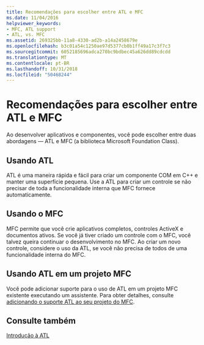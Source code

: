 ```yaml
---
title: Recomendações para escolher entre ATL e MFC
ms.date: 11/04/2016
helpviewer_keywords:
- MFC, ATL support
- ATL, vs. MFC
ms.assetid: 269325bb-11a8-4330-ad2b-a14a2458679e
ms.openlocfilehash: b3c01a54c1250ae97d5377cb0b1ff49a17c3f7c3
ms.sourcegitcommit: 6052185696adca270bc9bdbec45a626dd89cdcdd
ms.translationtype: MT
ms.contentlocale: pt-BR
ms.lasthandoff: 10/31/2018
ms.locfileid: "50468244"
---
```

# <a name="recommendations-for-choosing-between-atl-and-mfc"></a>Recomendações para escolher entre ATL e MFC

Ao desenvolver aplicativos e componentes, você pode escolher entre duas abordagens — ATL e MFC (a biblioteca Microsoft Foundation Class).

## <a name="using-atl"></a>Usando ATL

ATL é uma maneira rápida e fácil para criar um componente COM em C++ e manter uma superfície pequena. Use a ATL para criar um controle se não precisar de toda a funcionalidade interna que MFC fornece automaticamente.

## <a name="using-mfc"></a>Usando o MFC

MFC permite que você crie aplicativos completos, controles ActiveX e documentos ativos. Se você já tiver criado um controle com o MFC, você talvez queira continuar o desenvolvimento no MFC. Ao criar um novo controle, considere o uso da ATL, se você não precisa de todos de uma funcionalidade interna do MFC.

## <a name="using-atl-in-an-mfc-project"></a>Usando ATL em um projeto MFC

Você pode adicionar suporte para o uso de ATL em um projeto MFC existente executando um assistente. Para obter detalhes, consulte [adicionando o suporte ATL ao seu projeto do MFC](../mfc/reference/adding-atl-support-to-your-mfc-project.md).

## <a name="see-also"></a>Consulte também

[Introdução à ATL](../atl/introduction-to-atl.md)

